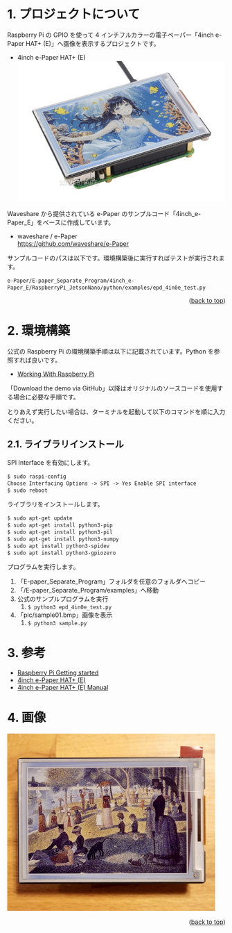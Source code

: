 <a name="readme-top"></a>

<!-- ABOUT THE PROJECT -->

# 1. プロジェクトについて

Raspberry Pi の GPIO を使って 4 インチフルカラーの電子ペーパー「4inch e-Paper HAT+ (E)」へ画像を表示するプロジェクトです。

- 4inch e-Paper HAT+ (E)
  <img src="./docs/DSC00335.jpg" width="480">

Waveshare から提供されている e-Paper のサンプルコード「4inch_e-Paper_E」をベースに作成しています。

- waveshare / e-Paper  
  https://github.com/waveshare/e-Paper

サンプルコードのパスは以下です。環境構築後に実行すればテストが実行されます。

```
e-Paper/E-paper_Separate_Program/4inch_e-Paper_E/RaspberryPi_JetsonNano/python/examples/epd_4in0e_test.py
```

<p align="right">(<a href="#readme-top">back to top</a>)</p>

# 2. 環境構築

公式の Raspberry Pi の環境構築手順は以下に記載されています。Python を参照すれば良いです。

- [Working With Raspberry Pi](<https://www.waveshare.com/wiki/4inch_e-Paper_HAT%2B_(E)_Manual#Working_With_Raspberry_Pi>)

「Download the demo via GitHub」以降はオリジナルのソースコードを使用する場合に必要な手順です。

とりあえず実行したい場合は、ターミナルを起動して以下のコマンドを順に入力ください。

## 2.1. ライブラリインストール

SPI Interface を有効にします。

```Shell
$ sudo raspi-config
Choose Interfacing Options -> SPI -> Yes Enable SPI interface
$ sudo reboot
```

ライブラリをインストールします。

```Shell
$ sudo apt-get update
$ sudo apt-get install python3-pip
$ sudo apt-get install python3-pil
$ sudo apt-get install python3-numpy
$ sudo apt install python3-spidev
$ sudo apt install python3-gpiozero
```

プログラムを実行します。

1. 「E-paper_Separate_Program」フォルダを任意のフォルダへコピー
2. 「/E-paper_Separate_Program/examples」へ移動
3. 公式のサンプルプログラムを実行
   1. `$ python3 epd_4in0e_test.py `
4. 「pic/sample01.bmp」画像を表示
   1. `$ python3 sample.py `

# 3. 参考

- [Raspberry Pi Getting started](https://www.raspberrypi.com/documentation/computers/getting-started.html)
- [4inch e-Paper HAT+ (E)](https://www.waveshare.com/4inch-e-paper-hat-plus-e.htm)
- [4inch e-Paper HAT+ (E) Manual](<https://www.waveshare.com/wiki/4inch_e-Paper_HAT%2B_(E)>)

# 4. 画像

<img src="./docs/DSC00334.JPEG" width="480">

<p align="right">(<a href="#readme-top">back to top</a>)</p>

